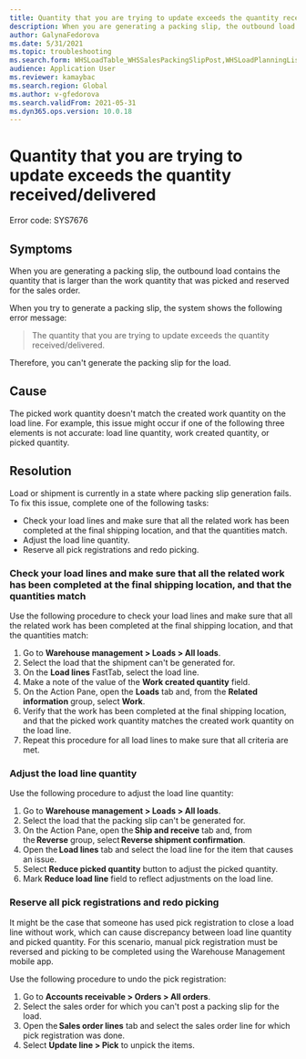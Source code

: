 ```yaml
---
title: Quantity that you are trying to update exceeds the quantity received/delivered.
description: When you are generating a packing slip, the outbound load contains the quantity that is larger than the work quantity that was picked and reserved for the sales order.
author: GalynaFedorova
ms.date: 5/31/2021
ms.topic: troubleshooting
ms.search.form: WHSLoadTable_WHSSalesPackingSlipPost,WHSLoadPlanningListPage_WHSSalesPackingSlipPost,WHSLoadPlanningWorkbench_WHSSalesPackingSlipPost
audience: Application User
ms.reviewer: kamaybac
ms.search.region: Global
ms.author: v-gfedorova
ms.search.validFrom: 2021-05-31
ms.dyn365.ops.version: 10.0.18
---
```


# Quantity that you are trying to update exceeds the quantity received/delivered

Error code: SYS7676

## Symptoms

When you are generating a packing slip, the outbound load contains the quantity that is larger than the work quantity that was picked and reserved for the sales order.

When you try to generate a packing slip, the system shows the following error message:

> The quantity that you are trying to update exceeds the quantity received/delivered.

Therefore, you can't generate the packing slip for the load.

## Cause

The picked work quantity doesn't match the created work quantity on the load line. For example, this issue might occur if one of the following three elements is not accurate: load line quantity, work created quantity, or picked quantity.

## Resolution

Load or shipment is currently in a state where packing slip generation fails. To fix this issue, complete one of the following tasks:

- Check your load lines and make sure that all the related work has been completed at the final shipping location, and that the quantities match.
- Adjust the load line quantity.
- Reserve all pick registrations and redo picking.

### Check your load lines and make sure that all the related work has been completed at the final shipping location, and that the quantities match

Use the following procedure to check your load lines and make sure that all the related work has been completed at the final shipping location, and that the quantities match:

1. Go to **Warehouse management \> Loads \> All loads**.
1. Select the load that the shipment can't be generated for. 
1. On the **Load lines** FastTab, select the load line.
1. Make a note of the value of the **Work created quantity** field.
1. On the Action Pane, open the **Loads** tab and, from the **Related information** group, select **Work**.
1. Verify that the work has been completed at the final shipping location, and that the picked work quantity matches the created work quantity on the load line.
1. Repeat this procedure for all load lines to make sure that all criteria are met.

### Adjust the load line quantity  

Use the following procedure to adjust the load line quantity:

1. Go to **Warehouse management \> Loads \> All loads**.
1. Select the load that the packing slip can't be generated for.
1. On the Action Pane, open the **Ship and receive** tab and, from the **Reverse** group, select **Reverse shipment confirmation**.
1. Open the **Load lines** tab and select the load line for the item that causes an issue. 
1. Select **Reduce picked quantity** button to adjust the picked quantity.
1. Mark **Reduce load line** field to reflect adjustments on the load line.

### Reserve all pick registrations and redo picking

It might be the case that someone has used pick registration to close a load line without work, which can cause discrepancy between load line quantity and picked quantity. For this scenario, manual pick registration must be reversed and picking to be completed using the Warehouse Management mobile app.

Use the following procedure to undo the pick registration:

1. Go to **Accounts receivable \> Orders \> All orders**.
1. Select the sales order for which you can't post a packing slip for the load.
1. Open the **Sales order lines** tab and select the sales order line for which pick registration was done.
1. Select **Update line \> Pick** to unpick the items.